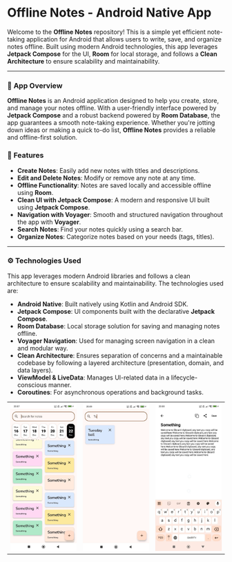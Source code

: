 # Offline Notes - Android Native App

Welcome to the **Offline Notes** repository! This is a simple yet efficient note-taking application for Android that allows users to write, save, and organize notes offline. Built using modern Android technologies, this app leverages **Jetpack Compose** for the UI, **Room** for local storage, and follows a **Clean Architecture** to ensure scalability and maintainability.

---

### 📝 **App Overview**

**Offline Notes** is an Android application designed to help you create, store, and manage your notes offline. With a user-friendly interface powered by **Jetpack Compose** and a robust backend powered by **Room Database**, the app guarantees a smooth note-taking experience. Whether you're jotting down ideas or making a quick to-do list, **Offline Notes** provides a reliable and offline-first solution.

### 🚀 **Features**

- **Create Notes**: Easily add new notes with titles and descriptions.
- **Edit and Delete Notes**: Modify or remove any note at any time.
- **Offline Functionality**: Notes are saved locally and accessible offline using **Room**.
- **Clean UI with Jetpack Compose**: A modern and responsive UI built using **Jetpack Compose**.
- **Navigation with Voyager**: Smooth and structured navigation throughout the app with **Voyager**.
- **Search Notes**: Find your notes quickly using a search bar.
- **Organize Notes**: Categorize notes based on your needs (tags, titles).

---

### ⚙️ **Technologies Used**

This app leverages modern Android libraries and follows a clean architecture to ensure scalability and maintainability. The technologies used are:

- **Android Native**: Built natively using Kotlin and Android SDK.
- **Jetpack Compose**: UI components built with the declarative **Jetpack Compose**.
- **Room Database**: Local storage solution for saving and managing notes offline.
- **Voyager Navigation**: Used for managing screen navigation in a clean and modular way.
- **Clean Architecture**: Ensures separation of concerns and a maintainable codebase by following a layered architecture (presentation, domain, and data layers).
- **ViewModel & LiveData**: Manages UI-related data in a lifecycle-conscious manner.
- **Coroutines**: For asynchronous operations and background tasks.

<table>
  <tr>
    <td><img src="images/1.jpg" alt="Photo 1" width="200"/></td>
    <td><img src="images/2.jpg" alt="Photo 2" width="200"/></td>
    <td><img src="images/3.jpg" alt="Photo 3" width="200"/></td>
  </tr>
</table>
